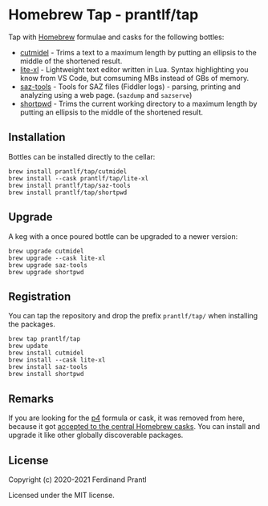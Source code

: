 # Homebrew Tap - prantlf/tap

Tap with [Homebrew] formulae and casks for the following bottles:

* [cutmidel] - Trims a text to a maximum length by putting an ellipsis to the middle of the shortened result.
* [lite-xl] - Lightweight text editor written in Lua. Syntax highlighting you know from VS Code, but comsuming MBs instead of GBs of memory.
* [saz-tools] - Tools for SAZ files (Fiddler logs) - parsing, printing and analyzing using a web page. (`sazdump` and `sazserve`) 
* [shortpwd] - Trims the current working directory to a maximum length by putting an ellipsis to the middle of the shortened result.

## Installation

Bottles can be installed directly to the cellar:

    brew install prantlf/tap/cutmidel
    brew install --cask prantlf/tap/lite-xl
    brew install prantlf/tap/saz-tools
    brew install prantlf/tap/shortpwd

## Upgrade

A keg with a once poured bottle can be upgraded to a newer version:

    brew upgrade cutmidel
    brew upgrade --cask lite-xl
    brew upgrade saz-tools
    brew upgrade shortpwd

## Registration

You can tap the repository and drop the prefix `prantlf/tap/` when installing the packages.

    brew tap prantlf/tap
    brew update
    brew install cutmidel
    brew install --cask lite-xl
    brew install saz-tools
    brew install shortpwd

## Remarks

If you are looking for the [p4] formula or cask, it was removed from here, because it got [accepted to the central Homebrew casks]. You can install and upgrade it like other globally discoverable packages.

## License

Copyright (c) 2020-2021 Ferdinand Prantl

Licensed under the MIT license.

[Homebrew]: https://brew.sh/
[cutmidel]: https://github.com/prantlf/cutmidel
[lite-xl]: https://github.com/franko/lite-xl#readme
[p4]: https://www.perforce.com/products/helix-core-apps/command-line-client
[accepted to the central Homebrew casks]: https://formulae.brew.sh/cask/p4#default
[saz-tools]: https://github.com/prantlf/saz-tools
[shortpwd]: https://github.com/prantlf/shortpwd
